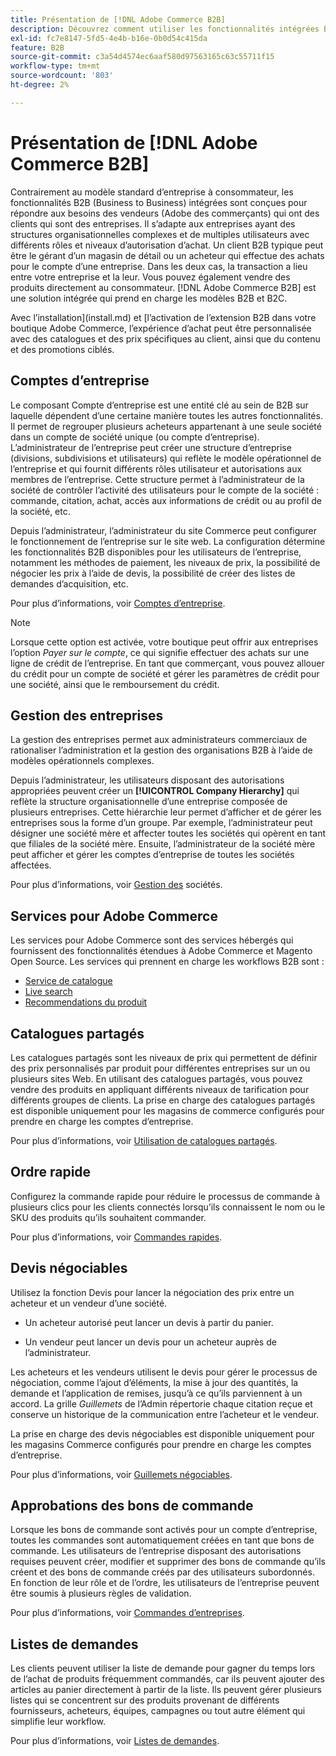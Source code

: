 ```yaml
---
title: Présentation de [!DNL Adobe Commerce B2B]
description: Découvrez comment utiliser les fonctionnalités intégrées B2B pour répondre à vos besoins pour les entreprises clientes.
exl-id: fc7e8147-5fd5-4e4b-b16e-0b0d54c415da
feature: B2B
source-git-commit: c3a54d4574ec6aaf580d97563165c63c55711f15
workflow-type: tm+mt
source-wordcount: '803'
ht-degree: 2%

---
```


# Présentation de [!DNL Adobe Commerce B2B]

Contrairement au modèle standard d’entreprise à consommateur, les fonctionnalités B2B (Business to Business) intégrées sont conçues pour répondre aux besoins des vendeurs (Adobe des commerçants) qui ont des clients qui sont des entreprises. Il s’adapte aux entreprises ayant des structures organisationnelles complexes et de multiples utilisateurs avec différents rôles et niveaux d’autorisation d’achat. Un client B2B typique peut être le gérant d’un magasin de détail ou un acheteur qui effectue des achats pour le compte d’une entreprise. Dans les deux cas, la transaction a lieu entre votre entreprise et la leur. Vous pouvez également vendre des produits directement au consommateur. [!DNL Adobe Commerce B2B] est une solution intégrée qui prend en charge les modèles B2B et B2C.

Avec l’installation](install.md) et [l’activation [](enable-basic-features.md) de l’extension B2B dans votre boutique Adobe Commerce, l’expérience d’achat peut être personnalisée avec des catalogues et des prix spécifiques au client, ainsi que du contenu et des promotions ciblés.

## Comptes d’entreprise

Le composant Compte d’entreprise est une entité clé au sein de B2B sur laquelle dépendent d’une certaine manière toutes les autres fonctionnalités. Il permet de regrouper plusieurs acheteurs appartenant à une seule société dans un compte de société unique (ou compte d’entreprise). L’administrateur de l’entreprise peut créer une structure d’entreprise (divisions, subdivisions et utilisateurs) qui reflète le modèle opérationnel de l’entreprise et qui fournit différents rôles utilisateur et autorisations aux membres de l’entreprise. Cette structure permet à l’administrateur de la société de contrôler l’activité des utilisateurs pour le compte de la société : commande, citation, achat, accès aux informations de crédit ou au profil de la société, etc.

Depuis l’administrateur, l’administrateur du site Commerce peut configurer le fonctionnement de l’entreprise sur le site web. La configuration détermine les fonctionnalités B2B disponibles pour les utilisateurs de l’entreprise, notamment les méthodes de paiement, les niveaux de prix, la possibilité de négocier les prix à l’aide de devis, la possibilité de créer des listes de demandes d’acquisition, etc.

Pour plus d’informations, voir [Comptes d’entreprise](account-companies.md).

>[!NOTE]
>
>Lorsque cette option est activée, votre boutique peut offrir aux entreprises l’option _Payer sur le compte_, ce qui signifie effectuer des achats sur une ligne de crédit de l’entreprise. En tant que commerçant, vous pouvez allouer du crédit pour un compte de société et gérer les paramètres de crédit pour une société, ainsi que le remboursement du crédit.

## Gestion des entreprises

La gestion des entreprises permet aux administrateurs commerciaux de rationaliser l’administration et la gestion des organisations B2B à l’aide de modèles opérationnels complexes.

Depuis l’administrateur, les utilisateurs disposant des autorisations appropriées peuvent créer un **[!UICONTROL Company Hierarchy]** qui reflète la structure organisationnelle d’une entreprise composée de plusieurs entreprises. Cette hiérarchie leur permet d’afficher et de gérer les entreprises sous la forme d’un groupe. Par exemple, l’administrateur peut désigner une société mère et affecter toutes les sociétés qui opèrent en tant que filiales de la société mère. Ensuite, l’administrateur de la société mère peut afficher et gérer les comptes d’entreprise de toutes les sociétés affectées.

Pour plus d’informations, voir [Gestion des](manage-companies.md) sociétés.

## Services pour Adobe Commerce

Les services pour Adobe Commerce sont des services hébergés qui fournissent des fonctionnalités étendues à Adobe Commerce et Magento Open Source. Les services qui prennent en charge les workflows B2B sont :

* [Service de catalogue](https://experienceleague.adobe.com/docs/commerce-merchant-services/catalog-service/guide-overview.html)
* [Live search](https://experienceleague.adobe.com/docs/commerce-merchant-services/live-search/guide-overview.html)
* [Recommendations du produit](https://experienceleague.adobe.com/docs/commerce-merchant-services/product-recommendations/guide-overview.html)

## Catalogues partagés

Les catalogues partagés sont les niveaux de prix qui permettent de définir des prix personnalisés par produit pour différentes entreprises sur un ou plusieurs sites Web. En utilisant des catalogues partagés, vous pouvez vendre des produits en appliquant différents niveaux de tarification pour différents groupes de clients. La prise en charge des catalogues partagés est disponible uniquement pour les magasins de commerce configurés pour prendre en charge les comptes d’entreprise.

Pour plus d’informations, voir [Utilisation de catalogues partagés](catalog-shared.md).

## Ordre rapide

Configurez la commande rapide pour réduire le processus de commande à plusieurs clics pour les clients connectés lorsqu’ils connaissent le nom ou le SKU des produits qu’ils souhaitent commander.

Pour plus d’informations, voir [Commandes rapides](quick-order.md).

## Devis négociables

Utilisez la fonction Devis pour lancer la négociation des prix entre un acheteur et un vendeur d’une société.

* Un acheteur autorisé peut lancer un devis à partir du panier.

* Un vendeur peut lancer un devis pour un acheteur auprès de l’administrateur.

Les acheteurs et les vendeurs utilisent le devis pour gérer le processus de négociation, comme l’ajout d’éléments, la mise à jour des quantités, la demande et l’application de remises, jusqu’à ce qu’ils parviennent à un accord. La grille _Guillemets_ de l’Admin répertorie chaque citation reçue et conserve un historique de la communication entre l’acheteur et le vendeur.

La prise en charge des devis négociables est disponible uniquement pour les magasins Commerce configurés pour prendre en charge les comptes d’entreprise.

Pour plus d’informations, voir [Guillemets négociables](quotes.md).

## Approbations des bons de commande

Lorsque les bons de commande sont activés pour un compte d’entreprise, toutes les commandes sont automatiquement créées en tant que bons de commande. Les utilisateurs de l’entreprise disposant des autorisations requises peuvent créer, modifier et supprimer des bons de commande qu’ils créent et des bons de commande créés par des utilisateurs subordonnés. En fonction de leur rôle et de l’ordre, les utilisateurs de l’entreprise peuvent être soumis à plusieurs règles de validation.

Pour plus d’informations, voir [Commandes d’entreprises](purchase-order-flow.md).

## Listes de demandes

Les clients peuvent utiliser la liste de demande pour gagner du temps lors de l’achat de produits fréquemment commandés, car ils peuvent ajouter des articles au panier directement à partir de la liste. Ils peuvent gérer plusieurs listes qui se concentrent sur des produits provenant de différents fournisseurs, acheteurs, équipes, campagnes ou tout autre élément qui simplifie leur workflow.

Pour plus d’informations, voir [Listes de demandes](requisition-lists.md).
